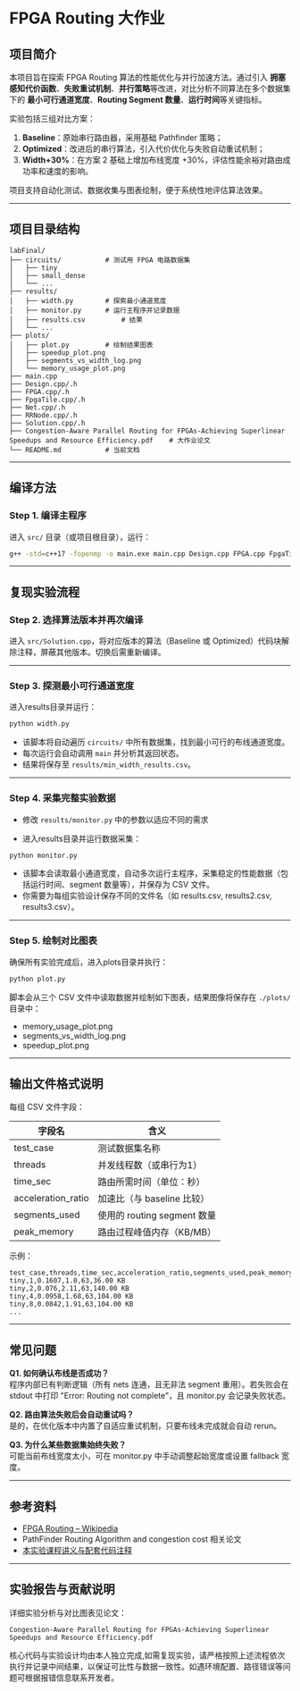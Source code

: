 # FPGA Routing 大作业

## 项目简介

本项目旨在探索 FPGA Routing 算法的性能优化与并行加速方法。通过引入 **拥塞感知代价函数**、**失败重试机制**、**并行策略**等改进，对比分析不同算法在多个数据集下的 **最小可行通道宽度**、**Routing Segment 数量**、**运行时间**等关键指标。

实验包括三组对比方案：

1. **Baseline**：原始串行路由器，采用基础 Pathfinder 策略；
2. **Optimized**：改进后的串行算法，引入代价优化与失败自动重试机制；
3. **Width+30%**：在方案 2 基础上增加布线宽度 +30%，评估性能余裕对路由成功率和速度的影响。

项目支持自动化测试、数据收集与图表绘制，便于系统性地评估算法效果。

---

## 项目目录结构

```
labFinal/
├── circuits/           # 测试用 FPGA 电路数据集
│   ├── tiny
│   ├── small_dense
│   └── ...
├── results/
│   ├── width.py        # 探索最小通道宽度
│   ├── monitor.py      # 运行主程序并记录数据
│   ├── results.csv         # 结果
│   └── ...
├── plots/ 
│   ├── plot.py         # 绘制结果图表
│   ├── speedup_plot.png 
│   ├── segments_vs_width_log.png
│   └── memory_usage_plot.png
├── main.cpp
├── Design.cpp/.h
├── FPGA.cpp/.h
├── FpgaTile.cpp/.h
├── Net.cpp/.h
├── RRNode.cpp/.h
├── Solution.cpp/.h
├── Congestion-Aware Parallel Routing for FPGAs-Achieving Superlinear Speedups and Resource Efficiency.pdf    # 大作业论文
└── README.md           # 当前文档
```

---

## 编译方法

### Step 1. 编译主程序

进入 `src/` 目录（或项目根目录），运行：

```bash
g++ -std=c++17 -fopenmp -o main.exe main.cpp Design.cpp FPGA.cpp FpgaTile.cpp Net.cpp RRNode.cpp Solution.cpp
```

---

## 复现实验流程

### Step 2. 选择算法版本并再次编译

进入 `src/Solution.cpp`，将对应版本的算法（Baseline 或 Optimized）代码块解除注释，屏蔽其他版本。切换后需重新编译。

---

### Step 3. 探测最小可行通道宽度

进入results目录并运行：

```bash
python width.py
```

- 该脚本将自动遍历 `circuits/` 中所有数据集，找到最小可行的布线通道宽度。
- 每次运行会自动调用 `main` 并分析其返回状态。
- 结果将保存至 `results/min_width_results.csv`。

---

### Step 4. 采集完整实验数据

- 修改 `results/monitor.py` 中的参数以适应不同的需求

- 进入results目录并运行数据采集：

```bash
python monitor.py
```

- 该脚本会读取最小通道宽度，自动多次运行主程序，采集稳定的性能数据（包括运行时间、segment 数量等），并保存为 CSV 文件。
- 你需要为每组实验设计保存不同的文件名（如 results.csv, results2.csv, results3.csv）。

---

### Step 5. 绘制对比图表

确保所有实验完成后，进入plots目录并执行：

```bash
python plot.py
```

脚本会从三个 CSV 文件中读取数据并绘制如下图表，结果图像将保存在 `./plots/` 目录中：

- memory_usage_plot.png
- segments_vs_width_log.png
- speedup_plot.png

---

## 输出文件格式说明

每组 CSV 文件字段：

| 字段名               | 含义                     |
|----------------------|--------------------------|
| test_case            | 测试数据集名称           |
| threads              | 并发线程数（或串行为1）  |
| time_sec             | 路由所需时间（单位：秒） |
| acceleration_ratio   | 加速比（与 baseline 比较）|
| segments_used        | 使用的 routing segment 数量|
| peak_memory          | 路由过程峰值内存（KB/MB）   |

示例：

```csv
test_case,threads,time_sec,acceleration_ratio,segments_used,peak_memory
tiny,1,0.1607,1.0,63,36.00 KB
tiny,2,0.076,2.11,63,140.00 KB
tiny,4,0.0958,1.68,63,104.00 KB
tiny,8,0.0842,1.91,63,104.00 KB
...
```

---

## 常见问题

**Q1. 如何确认布线是否成功？**  
程序内部已有判断逻辑（所有 nets 连通，且无非法 segment 重用）。若失败会在 stdout 中打印 "Error: Routing not complete"，且 monitor.py 会记录失败状态。

**Q2. 路由算法失败后会自动重试吗？**  
是的，在优化版本中内置了自适应重试机制，只要布线未完成就会自动 rerun。

**Q3. 为什么某些数据集始终失败？**  
可能当前布线宽度太小，可在 monitor.py 中手动调整起始宽度或设置 fallback 宽度。

---

## 参考资料

- [FPGA Routing – Wikipedia](https://en.wikipedia.org/wiki/FPGA_routing)
- PathFinder Routing Algorithm and congestion cost 相关论文
- [本实验课程讲义与配套代码注释](https://customized-computing.github.io/VLSI-FPGA/#/advanced/routing_problem_advanced)

---

## 实验报告与贡献说明

详细实验分析与对比图表见论文：

```
Congestion-Aware Parallel Routing for FPGAs-Achieving Superlinear Speedups and Resource Efficiency.pdf
```

核心代码与实验设计均由本人独立完成,如需复现实验，请严格按照上述流程依次执行并记录中间结果，以保证可比性与数据一致性。如遇环境配置、路径错误等问题可根据报错信息联系开发者。